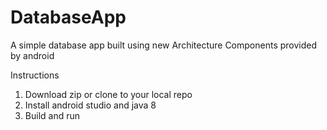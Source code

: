 # DatabaseApp
A simple database app built using new Architecture Components provided by android 


Instructions
1. Download zip or clone to your local repo
2. Install android studio and java 8
3. Build and run 
